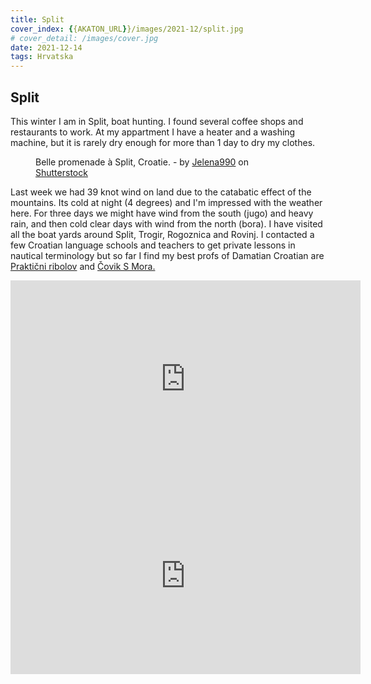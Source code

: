 ```yaml
---
title: Split
cover_index: {{AKATON_URL}}/images/2021-12/split.jpg
# cover_detail: /images/cover.jpg
date: 2021-12-14
tags: Hrvatska
---
```


<h2>Split</h2>

<p>This winter I am in Split, boat hunting. I found several coffee shops and restaurants to work. At my appartment I have a heater and a washing machine, but it is rarely dry enough for more than 1 day to dry my clothes. </p>


<figure class="max-width-image">
    <img src="{{AKATON_URL}}/images/2021-12/split.jpg" alt="" class="wp-image-156"/>
    <figcaption class="wp-element-caption">Belle promenade à Split, Croatie. - by <a href="https://www.shutterstock.com/fr/g/Jelena990">Jelena990</a> on <a rel="noreferrer noopener" href="https://www.shutterstock.com/fr/image-photo/beautiful-promenade-split-croatia-2048270498" target="_blank">Shutterstock</a>
    </figcaption>
</figure>

<p>Last week we had 39 knot wind on land due to the catabatic effect of the mountains. Its cold at night (4 degrees) and I'm impressed with the weather here. For three days we might have wind from the south (jugo) and heavy rain, and then cold clear days with wind from the north (bora). I have visited all the boat yards around Split, Trogir, Rogoznica and Rovinj. I contacted a few Croatian language schools and teachers to get private lessons in nautical terminology but so far I find my best profs of Damatian Croatian are <a rel="noreferrer noopener" href="https://www.youtube.com/@prakticniribolov5459" target="_blank">Praktični ribolov</a> and <a rel="noreferrer noopener" href="https://www.youtube.com/@CovikSMora" target="_blank">Čovik S Mora.</a> </p>


<iframe src="https://www.youtube.com/embed/U4QxGLaGXNs?start=248" title="YouTube video player" allow="accelerometer; autoplay; clipboard-write; encrypted-media; gyroscope; picture-in-picture" allowfullscreen="" width="560" height="315" frameborder="0">
</iframe>

<iframe src="https://www.youtube.com/embed/vg0GRA-RuCI?start=248" title="YouTube video player" allow="accelerometer; autoplay; clipboard-write; encrypted-media; gyroscope; picture-in-picture" allowfullscreen="" width="560" height="315" frameborder="0">
</iframe>
